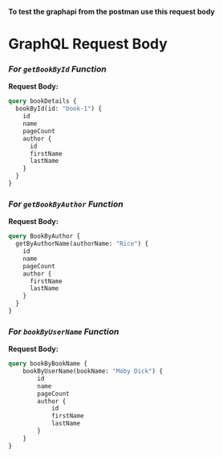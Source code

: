 **To test the graphapi from the postman use this request body**

# GraphQL Request Body

### *For `getBookById` Function*

**Request Body:**

```graphql
query bookDetails {
  bookById(id: "book-1") {
    id
    name
    pageCount
    author {
      id
      firstName
      lastName
    }
  }
}
```

### *For `getBookByAuthor` Function*

**Request Body:**

```graphql
query BookByAuthor {
  getByAuthorName(authorName: "Rice") {
    id
    name
    pageCount
    author {
      firstName
      lastName
    }
  }
}

```

### *For `bookByUserName` Function*

**Request Body:**

```graphql
query bookByBookName {
    bookByUserName(bookName: "Moby Dick") {
        id
        name
        pageCount
        author {
            id
            firstName
            lastName
        }
    }
}

```
